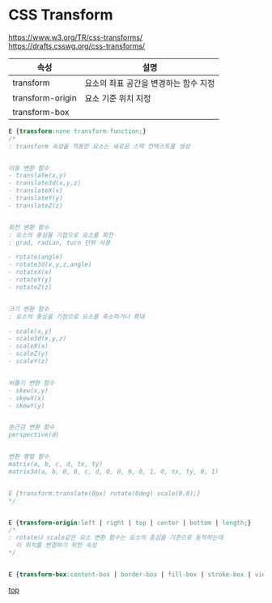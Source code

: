 # CSS Transform

https://www.w3.org/TR/css-transforms/  
https://drafts.csswg.org/css-transforms/  


속성 | 설명
---|---
transform        | 요소의 좌표 공간을 변경하는 함수 지정  
transform-origin | 요소 기준 위치 지정    
transform-box    |


```css
E {transform:none transform-function;}
/*
: transform 속성을 적용한 요소는 새로운 스택 컨텍스트를 생성


이동 변환 함수
- translate(x,y)
- translate3d(x,y,z)
- translateX(x)
- translateY(y)
- translateZ(z)


회전 변환 함수
: 요소의 중심을 기점으로 요소를 회전
: grad, radian, turn 단위 사용   

- rotate(angle)
- rotate3d(x,y,z,angle)
- rotateX(x)
- rotateY(y)
- rotateZ(z)


크기 변환 함수
: 요소의 중심을 기점으로 요소를 축소하거나 확대  

- scale(x,y)
- scale3d(x,y,z)
- scaleX(x)
- scaleZ(y)
- scaleY(z)


비틀기 변환 함수
- skew(x,y)
- skewX(x)
- skewY(y)


원근감 변환 함수
perspective(d)


변환 행렬 함수
matrix(a, b, c, d, tx, ty)
matrix3d(a, b, 0, 0, c, d, 0, 0, 0, 0, 1, 0, tx, ty, 0, 1)


E {transform:translate(0px) rotate(0deg) scale(0,0);}
*/


E {transform-origin:left | right | top | center | bottom | length;}
/*
: rotate나 scale같은 요소 변환 함수는 요소의 중심을 기준으로 동작하는데
  이 위치를 변경하기 위한 속성  
*/


E {transform-box:content-box | border-box | fill-box | stroke-box | view-box;}
```



[top](#)

